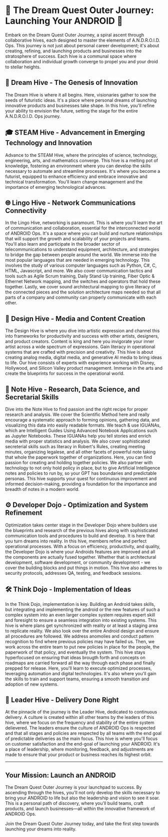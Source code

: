 # 🚀 The Dream Quest Outer Journey: Launching Your ANDROID 🚀

Embark on the Dream Quest Outer Journey, a spiral ascent through collaborative hives, each designed to master the elements of A.N.D.R.O.I.D. Ops. This journey is not just about personal career development; it's about creating, refining, and launching products and businesses into the stratosphere of success. Each hive is a communal space where collaboration and individual growth converge to propel you and your droid to stellar heights.

## 🌱 Dream Hive - The Genesis of Innovation
The Dream Hive is where it all begins. Here, visionaries gather to sow the seeds of futuristic ideas. It's a place where personal dreams of launching innovative products and businesses take shape. In this hive, you'll refine your ability to envision the future, setting the stage for the entire A.N.D.R.O.I.D. Ops journey.

## 🎓 STEAM Hive - Advancement in Emerging Technology and Innovation
Advance to the STEAM Hive, where the principles of science, technology, engineering, arts, and mathematics converge. This hive is a melting pot of knowledge, fostering an environment where you can develop the skills necessary to automate and streamline processes. It's where you become a futurist, equipped to enhance efficiency and embrace innovative and technical transformation. You'll learn change management and the importance of emerging technological advances.

## 🌐 Lingo Hive - Network Communications Connectivity
In the Lingo Hive, networking is paramount. This is where you'll learn the art of communication and collaboration, essential for the interconnected world of ANDROID Ops. It's a space where you can build and nurture relationships that will support the growth and scalability of your projects and teams. You'll also learn and participate in the broader sector of telecommunications to understand equipment, architecture, and strategies to bridge the gap between people around the world.  We immerse into the most popular languages that are needed in emerging technology. This involves the study of various computer languages such as Python, C#, C, HTML, Javascript, and more.  We also cover communication tactics and tools such as Agile Scrum training, Daily Stand Up training, Fiber Optic & Ethernet Network mapping, and the switches and operators that hold these together. Lastly, we cover sound architectural mapping to give literacy of the connected pieces and the solution architecture maps needed so that all parts of a company and community can properly communicate with each other. 

## 🎨 Design Hive - Media and Content Creation
The Design Hive is where you dive into artistic expression and channel this into frameworks for productivity and success with other artists, designers, and product creators. Content is king and here you invigorate your inner artist across a wide spectrum of expressions. Gain literacy in operational systems that are crafted with precision and creativity. This hive is about creating analog media, digital media, and generative AI media to bring ideas to life. Our hive consists of experts with experience working with Disney, Hollywood, and Silicon Valley product management. Immerse in the arts and create the blueprints for success in the operational world.

## 📝 Note Hive - Research, Data Science, and Secretarial Skills
Dive into the Note Hive to find passion and the right recipe for proper research and analysis. We cover the Scientific Method here and really encourage a systematic approach to forming opinions, gathering data, and visualizing this data into easily readable formats.  We teach & use IGUANAs, which are Intelligent Guides Using Advanced Notebook Applications such as Jupyter Notebooks. These IGUANAs help you tell stories and enrich media with proper statistics and analysis.  We also cover sophisticated secreterial skills such as literacy in Robert's Rules, creating meeting minutes, organizing legalese, and all other facets of powerful note taking that whole the paperwork together of organizations.  Here, you can find passion for creating and holding together policies.  We also partner with technology to not only hold policy in place, but to give Artificial Intelligence notes and policies to run by, so your GPT has boundaries and predictable personas. This hive supports your quest for continuous improvement and informed decision-making, providing a foundation for the importance and breadth of notes in a modern world.

## ⚙️ Developer Dojo - Optimization and System Refinement
Optimization takes center stage in the Developer Dojo where builders use the blueprints and research of the previous hives along with sophisticated communication tools and procedures to build and develop. It is here that you turn dreams into reality.  In this hive, members refine and perfect operational processes. With a focus on efficiency, productivity, and quality, the Developer Dojo is where your Androids features are improved and all the components are actually fused together.  Whether that is architectural development, software development, or community development - we cover the building blocks and put things in motion. This hive also adheres to security protocols, addresses QA, testing, and feedback sessions.

## 🛠️ Think Dojo - Implementation of Ideas
In the Think Dojo, implementation is key. Building an Android takes skills, but integrating and implementing the android or the new features of such a complex system into an even larger complex system requires expert skill and foresight to ensure a seamless integration into existing systems.  This hive is where plans get synchronized with reality or at least a staging area to replicate reality. We also look over the entire Android design and ensure all procedures are followed.  We address anomolies and conduct pattern recognition to find where previous policies may have failed us. Then, we work across the entire team to put new policies in place for the people, the paperwork of that policy, and eventually the system.  This hive stays hyperfocused on ensuring that ideas brougth forth and concepts on roadmaps are carried forward all the way through each phase and finally prepped for release. Here, you'll learn to execute optimized processes, leveraging automation and digital technologies. It's also where you'll gain the skills to train and support teams, ensuring a smooth transition and adoption of new systems.

## 🌟 Leader Hive - Delivery Done Right
At the pinnacle of the journey is the Leader Hive, dedicated to continuous delivery. A culture is created within all other teams by the leaders of this hive, where we focus on the frequency and stability of the entire system delievered.  The leaders ensure the culture of ANDROID Ops is respected and that all stages and policies are respected by all teams with the end goal of predictable deliveries as the main focus. This hive is where you'll focus on customer satisfaction and the end-goal of launching your ANDROID. It's a place of leadership, where monitoring, feedback, and adjustments are made to ensure that your product or business reaches its highest orbit.

---

## Your Mission: Launch an ANDROID

The Dream Quest Outer Journey is your launchpad to success. By ascending through the hives, you'll not only develop the skills necessary to bring your ANDROID to life but also the leadership and vision to see it soar. This is a personal path of discovery, where you'll build teams, craft products, and launch businesses—all within the innovative framework of ANDROID Ops.

Join the Dream Quest Outer Journey today, and take the first step towards launching your dreams into reality.
